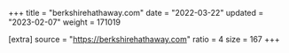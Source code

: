 +++
title = "berkshirehathaway.com"
date = "2022-03-22"
updated = "2023-02-07"
weight = 171019

[extra]
source = "https://berkshirehathaway.com"
ratio = 4
size = 167
+++
